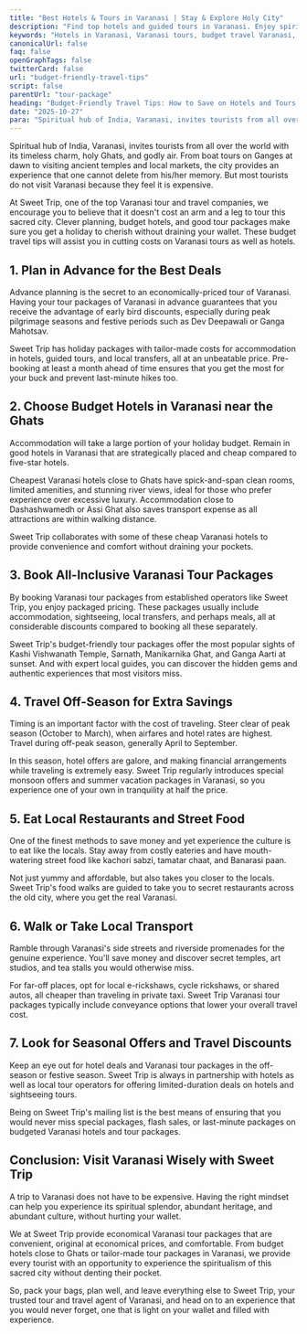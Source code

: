 ```yaml
---
title: "Best Hotels & Tours in Varanasi | Stay & Explore Holy City"
description: "Find top hotels and guided tours in Varanasi. Enjoy spiritual stays, riverfront views, and Ganga Aarti experiences. Book your perfect Varanasi trip today!"
keywords: "Hotels in Varanasi, Varanasi tours, budget travel Varanasi, Ganga Aarti experience, riverfront stay Varanasi, best tour packages Varanasi, affordable hotels Varanasi"
canonicalUrl: false
faq: false
openGraphTags: false
twitterCard: false
url: "budget-friendly-travel-tips"
script: false
parentUrl: "tour-package"
heading: "Budget-Friendly Travel Tips: How to Save on Hotels and Tours in Varanasi"
date: "2025-10-27"
para: "Spiritual hub of India, Varanasi, invites tourists from all over the world with its timeless charm, holy Ghats, and godly air. From boat tours on Ganges at dawn to visiting ancient temples and local markets, the city provides an experience that one cannot delete from his/her memory. But most tourists do not visit Varanasi because they feel it is expensive."
---
```


<p>Spiritual hub of India, Varanasi, invites tourists from all over the world with its timeless charm, holy Ghats, and godly air. From boat tours on Ganges at dawn to visiting ancient temples and local markets, the city provides an experience that one cannot delete from his/her memory. But most tourists do not visit Varanasi because they feel it is expensive.</p>
<p className="mt-2">At Sweet Trip, one of the top Varanasi tour and travel companies, we encourage you to believe that it doesn't cost an arm and a leg to tour this sacred city. Clever planning, budget hotels, and good tour packages make sure you get a holiday to cherish without draining your wallet. These budget travel tips will assist you in cutting costs on Varanasi tours as well as hotels.</p>
<h2 className="mt-5 font-bold">
1. Plan in Advance for the Best Deals
</h2>
<p>
          Advance planning is the secret to an economically-priced tour of Varanasi. Having your tour packages of Varanasi in advance guarantees that you receive the advantage of early bird discounts, especially during peak pilgrimage seasons and festive periods such as Dev Deepawali or Ganga Mahotsav.
              </p>
              <p className="mt-2">Sweet Trip has holiday packages with tailor-made costs for accommodation in hotels, guided tours, and local transfers, all at an unbeatable price. Pre-booking at least a month ahead of time ensures that you get the most for your buck and prevent last-minute hikes too.</p>
              <h2 className="mt-5 font-bold">
             2. Choose Budget Hotels in Varanasi near the Ghats
              </h2>
              <p>Accommodation will take a large portion of your holiday budget. Remain in good hotels in Varanasi that are strategically placed and cheap compared to five-star hotels.</p>
              <p className="mt-2">Cheapest Varanasi hotels close to Ghats have spick-and-span clean rooms, limited amenities, and stunning river views, ideal for those who prefer experience over excessive luxury. Accommodation close to Dashashwamedh or Assi Ghat also saves transport expense as all attractions are within walking distance.</p>
              <p className="mt-2">Sweet Trip collaborates with some of these cheap Varanasi hotels to provide convenience and comfort without draining your pockets.</p>
              <h2 className="mt-5 font-bold">3. Book All-Inclusive Varanasi Tour Packages</h2>
              <p>By booking Varanasi tour packages from established operators like Sweet Trip, you enjoy packaged pricing. These packages usually include accommodation, sightseeing, local transfers, and perhaps meals, all at considerable discounts compared to booking all these separately.</p>
               <p className="mt-2">
               Sweet Trip's budget-friendly tour packages offer the most popular sights of Kashi Vishwanath Temple, Sarnath, Manikarnika Ghat, and Ganga Aarti at sunset. And with expert local guides, you can discover the hidden gems and authentic experiences that most visitors miss.
              </p>
               <h2 className="mt-5 font-bold">
            4. Travel Off-Season for Extra Savings
              </h2>
              <p>Timing is an important factor with the cost of traveling. Steer clear of peak season (October to March), when airfares and hotel rates are highest. Travel during off-peak season, generally April to September.</p>
              <p className="mt-2">In this season, hotel offers are galore, and making financial arrangements while traveling is extremely easy. Sweet Trip regularly introduces special monsoon offers and summer vacation packages in Varanasi, so you experience one of your own in tranquility at half the price.</p>
              <h2 className="mt-5 font-bold">5. Eat Local Restaurants and Street Food</h2>
              <p>One of the finest methods to save money and yet experience the culture is to eat like the locals. Stay away from costly eateries and have mouth-watering street food like kachori sabzi, tamatar chaat, and Banarasi paan.</p>
              <p className="mt-2">Not just yummy and affordable, but also takes you closer to the locals. Sweet Trip's food walks are guided to take you to secret restaurants across the old city, where you get the real Varanasi.</p>              
               <h2 className="mt-5 font-bold">6. Walk or Take Local Transport</h2>
              <p>Ramble through Varanasi's side streets and riverside promenades for the genuine experience. You'll save money and discover secret temples, art studios, and tea stalls you would otherwise miss.</p>
              <p className="mt-2">For far-off places, opt for local e-rickshaws, cycle rickshaws, or shared autos, all cheaper than traveling in private taxi. Sweet Trip Varanasi tour packages typically include conveyance options that lower your overall travel cost.</p>
               <h2 className="mt-5 font-bold">7. Look for Seasonal Offers and Travel Discounts</h2>
              <p>Keep an eye out for hotel deals and Varanasi tour packages in the off-season or festive season. Sweet Trip is always in partnership with hotels as well as local tour operators for offering limited-duration deals on hotels and sightseeing tours.</p>
              <p className="mt-2">Being on Sweet Trip's mailing list is the best means of ensuring that you would never miss special packages, flash sales, or last-minute packages on budgeted Varanasi hotels and tour packages.</p>
               <h2 className="mt-5 font-bold">Conclusion: Visit Varanasi Wisely with Sweet Trip</h2>
              <p>A trip to Varanasi does not have to be expensive. Having the right mindset can help you experience its spiritual splendor, abundant heritage, and abundant culture, without hurting your wallet.</p>
              <p className="mt-2">We at Sweet Trip provide economical Varanasi tour packages that are convenient, original at economical prices, and comfortable. From budget hotels close to Ghats or tailor-made tour packages in Varanasi, we provide every tourist with an opportunity to experience the spiritualism of this sacred city without denting their pocket.</p>
<p className="mt-2">So, pack your bags, plan well, and leave everything else to Sweet Trip, your trusted tour and travel agent of Varanasi, and head on to an experience that you would never forget, one that is light on your wallet and filled with experience.</p>
